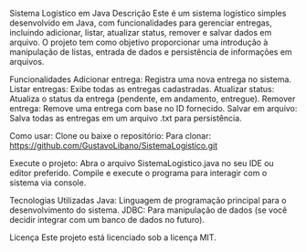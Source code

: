 Sistema Logístico em Java
Descrição
Este é um sistema logístico simples desenvolvido em Java, com funcionalidades para gerenciar entregas, incluindo adicionar, listar, atualizar status, remover e salvar dados em arquivo. O projeto tem como objetivo proporcionar uma introdução à manipulação de listas, entrada de dados e persistência de informações em arquivos.

Funcionalidades
Adicionar entrega: Registra uma nova entrega no sistema.
Listar entregas: Exibe todas as entregas cadastradas.
Atualizar status: Atualiza o status da entrega (pendente, em andamento, entregue).
Remover entrega: Remove uma entrega com base no ID fornecido.
Salvar em arquivo: Salva todas as entregas em um arquivo .txt para persistência.

Como usar:
Clone ou baixe o repositório:
Para clonar:
https://github.com/GustavoLibano/SistemaLogistico.git

Execute o projeto:
Abra o arquivo SistemaLogistico.java no seu IDE ou editor preferido.
Compile e execute o programa para interagir com o sistema via console.

Tecnologias Utilizadas
Java: Linguagem de programação principal para o desenvolvimento do sistema.
JDBC: Para manipulação de dados (se você decidir integrar com um banco de dados no futuro).

Licença
Este projeto está licenciado sob a licença MIT.
